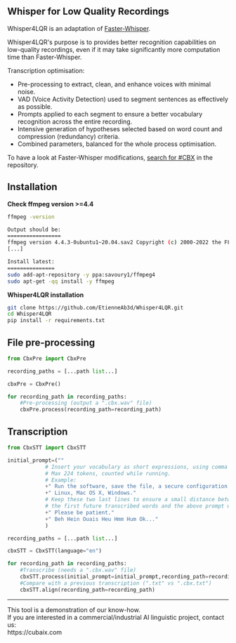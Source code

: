 ## Whisper for Low Quality Recordings

Whisper4LQR is an adaptation of [Faster-Whisper](https://github.com/SYSTRAN/faster-whisper).

Whisper4LQR's purpose is to provides better recognition capabilities on low-quality recordings, even if it may take significantly more computation time than Faster-Whisper.

Transcription optimisation:
- Pre-processing to extract, clean, and enhance voices with minimal noise.
- VAD (Voice Activity Detection) used to segment sentences as effectively as possible.
- Prompts applied to each segment to ensure a better vocabulary recognition across the entire recording.
- Intensive generation of hypotheses selected based on word count and compression (redundancy) criteria.
- Combined parameters, balanced for the whole process optimisation.

To have a look at Faster-Whisper modifications, [search for #CBX](https://github.com/search?q=repo%3AEtienneAb3d%2FWhisper4LQR%20%23CBX&type=code) in the repository.

## Installation

**Check ffmpeg version >=4.4**
```sh
ffmpeg -version

Output should be:
=================
ffmpeg version 4.4.3-0ubuntu1~20.04.sav2 Copyright (c) 2000-2022 the FFmpeg developers
[...]

Install latest:
===============
sudo add-apt-repository -y ppa:savoury1/ffmpeg4
sudo apt-get -qq install -y ffmpeg

```

**Whisper4LQR installation**

```sh
git clone https://github.com/EtienneAb3d/Whisper4LQR.git
cd Whisper4LQR
pip install -r requirements.txt
```

## File pre-processing

```python
from CbxPre import CbxPre

recording_paths = [...path list...]

cbxPre = CbxPre()

for recording_path in recording_paths:
    #Pre-processing (output a ".cbx.wav" file)
    cbxPre.process(recording_path=recording_path)

```

## Transcription

```python
from CbxSTT import CbxSTT

initial_prompt=(""
            # Insert your vocabulary as short expressions, using comma and points.
            # Max 224 tokens, counted while running.
            # Example:
            +" Run the software, save the file, a secure configuration."
            +" Linux, Mac OS X, Windows."
            # Keep these two last lines to ensure a small distance between 
            # the first future transcribed words and the above prompt words
            +" Please be patient."
            +" Beh Hein Ouais Heu Hmm Hum Ok..."
            )

recording_paths = [...path list...]

cbxSTT = CbxSTT(language="en")

for recording_path in recording_paths:
    #Transcribe (needs a ".cbx.wav" file)
    cbxSTT.process(initial_prompt=initial_prompt,recording_path=recording_path)
    #Compare with a previous transcription (".txt" vs ".cbx.txt")
    cbxSTT.align(recording_path=recording_path)

```


<hr>
This tool is a demonstration of our know-how.<br/>
If you are interested in a commercial/industrial AI linguistic project, contact us:<br/>
https://cubaix.com
